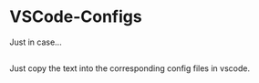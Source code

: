 # VSCode-Configs
Just in case...
##
Just copy the text into the corresponding config files in vscode. 
